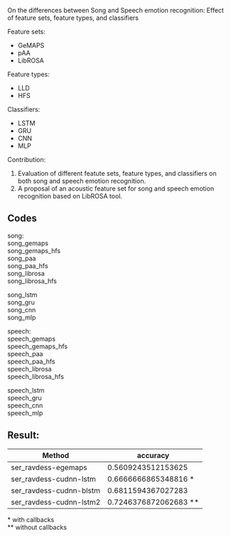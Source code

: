 
On the differences between Song and Speech emotion recognition:
Effect of feature sets, feature types, and classifiers

Feature sets:
 - GeMAPS
 - pAA
 - LibROSA

Feature types:
 - LLD
 - HFS

Classifiers:  
 - LSTM
 - GRU
 - CNN
 - MLP


Contribution:  
1. Evaluation of different featute sets, feature types, and classifiers 
   on both song and speech emotion recognition.
2. A proposal of an acoustic feature set for song and speech emotion 
   recognition based on LibROSA tool.

## Codes  
song:  
song_gemaps  
song_gemaps_hfs  
song_paa  
song_paa_hfs  
song_librosa  
song_librosa_hfs

song_lstm  
song_gru  
song_cnn  
song_mlp  


speech:  
speech_gemaps  
speech_gemaps_hfs  
speech_paa  
speech_paa_hfs  
speech_librosa  
speech_librosa_hfs  

speech_lstm  
speech_gru  
speech_cnn  
speech_mlp  

## Result:    


| Method                 | accuracy     |
|------------------------|---------------|
| ser_ravdess-egemaps       | 0.5609243512153625 |  
| ser_ravdess-cudnn-lstm    | 0.6666666865348816 *|  
| ser_ravdess-cudnn-blstm   |  0.6811594367027283 |
| ser_ravdess-cudnn-lstm2   |  0.7246376872062683 **|

\* with callbacks  
** without callbacks


